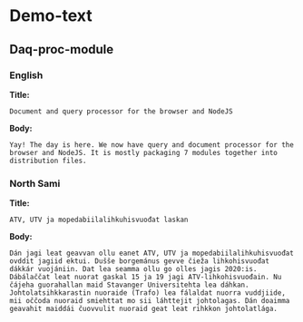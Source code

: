 # Demo-text

## Daq-proc-module

### English

**Title:**

```text
Document and query processor for the browser and NodeJS
```

**Body:**

```text
Yay! The day is here. We now have query and document processor for the browser and NodeJS. It is mostly packaging 7 modules together into distribution files.
```

### North Sami

**Title:**

```text
ATV, UTV ja mopedabiilalihkuhisvuođat laskan 
```

**Body:**

```text
Dán jagi leat geavvan ollu eanet ATV, UTV ja mopedabiilalihkuhisvuođat ovddit jagiid ektui. Dušše borgemánus gevve čieža lihkohisvuođat dákkár vuojániin. Dat lea seamma ollu go olles jagis 2020:is. Dábálaččat leat nuorat gaskal 15 ja 19 jagi ATV-lihkohisvuođain. Nu čájeha guorahallan maid Stavanger Universitehta lea dáhkan.
Johtolatsihkkarastin nuoraide (Trafo) lea fálaldat nuorra vuddjiide, mii oččoda nuoraid smiehttat mo sii láhttejit johtolagas. Dán doaimma geavahit maiddái čuovvulit nuoraid geat leat rihkkon johtolatlága.
```